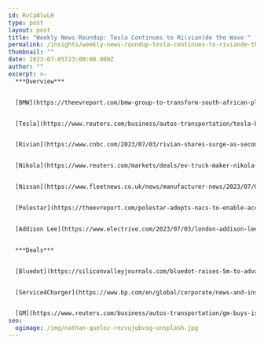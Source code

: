 ```yaml
---
id: RvCa8lwLH
type: post
layout: post
title: "Weekly News Roundup: Tesla Continues to Ri(vian)de the Wave "
permalink: /insights/weekly-news-roundup-tesla-continues-to-riviande-the-wave/
thumbnail: ""
date: 2023-07-05T23:00:00.000Z
author: ""
excerpt: >-
  ***Overview***


  [BMW](https://theevreport.com/bmw-group-to-transform-south-african-plant-rosslyn-into-electrification-hub) has announced it is planning to spend over €200m to transform its Rosslyn plant, in South Africa, into an EV production hub. This hub will help manufacture the next generation of BMW X3 as a plug-in hybrid, from 2024 onwards. Historically, this plant has played an important part in exporting BMW vehicles, as it exports to 14 African countries and many others worldwide. This transformation aligns with the company’s global iFACTORY initiative, which is geared towards being sustainable and transitioning towards the production of EVs.


  [Tesla](https://www.reuters.com/business/autos-transportation/tesla-beats-second-quarter-delivery-estimates-2023-07-02/) has reported very strong Q2 results, delivering a record 466,140 EVs, which beat market expectations, as analysts had pencilled in 445,000 EVs. The price cuts along with USA federal incentives helped Tesla achieve this remarkable figure. The price cuts were driven by the need to clear inventory but also maintain its market share in China. Tesla achieved both. To put this into context, there was a real concern that BYD would take some of Tesla’s market share however it appears that Mr Musk has again made the right strategic decisions. We do not expect Tesla to lose momentum, as USA policy tailwinds from the IRA incentives mean that Tesla will only continue to produce and deliver more EVs, as the Tesla models qualify for the full $7,500 IRA credit. Mr Musk stated in Q1, he is prioritising sales growth ahead of margin growth and profitability. When you factor in that the company opened its supercharger network to other OEMs and non-Tesla drivers, we expect Tesla will remain the market leader, for some time to come.


  [Rivian](https://www.cnbc.com/2023/07/03/rivian-shares-surge-as-second-quarter-ev-deliveries-top-estimates.html) reported strong Q2 results, as it delivered 12,640 BEVs (up 183% YoY), which beat analyst consensus of 11,000. The company produced 13,992 BEVs (up 218%YoY) which is a new record beating the previous best of 10,020 BEVs units, in Q4 2022. This is impressive when you factor in that in Q1 the company stated it was experiencing supply-chain disruptions and stiff market competition. It appears that Rivian’s decision to launch a new production line, in Q1 23, so it can focus on developing its own drive unit to lower costs and reduce dependency on suppliers has helped the company hit these figures. These strategic decisions make Rivian’s target of delivering 50,000 EVs this year, more achievable.


  [Nikola](https://www.reuters.com/markets/deals/ev-truck-maker-nikola-pull-plug-battery-supplier-romeo-2023-07-03/) has announced it will start liquidating Romeo Power’s assets, less than 12 months after acquiring Romeo. This is another setback for Nikola, as it has been besieged with problems ranging from high commodity costs to accessing capital. Bear in mind, that Romeo Power was one of the battery suppliers for Nikola’s electric trucks and there is no update, yet, on whether this will prolong the production of the electric trucks.


  [Nissan](https://www.fleetnews.co.uk/news/manufacturer-news/2023/07/03/nissan-launches-subscription-service-for-electric-cars) has launched a new EV subscription offering, called Nissan Subscription, which allows customers access to a new EV, ranging from 3-48 months, starting from a monthly fee of £599 (and upwards). The subscription will cover the cost of the vehicle, insurance for up to 5 drivers, road tax, servicing, and roadside assistance. This subscription will allow customers the flexibility to switch between Nissan models, such as the Nissan Leaf 39kWh Tekna and Nissan Ariya 87kWh Evolve. It will also simplify the approach to car ownership for customers. This is good news for EV adoption and (potentially) the secondary market.  


  [Polestar](https://theevreport.com/polestar-adopts-nacs-to-enable-access-to-tesla-supercharger-network-in-usa-and-canada) has signed an agreement with Tesla, which will allow all its North American customers access to Tesla’s Supercharger network. This follows other OEMs (e.g., Ford) who have signed the same agreement with Tesla, as it has over 12,000 charging points currently in operation. This will help ramp up EV adoption and help quell some concerns about range anxiety. Interestingly, from 2025 onwards, all newly sold Polestar EVs, in North America, will be automatically fitted with the NACS charging port. Collaborations such as this will help provide a clear roadmap for a more sustainable and connected future.


  [Addison Lee](https://www.electrive.com/2023/07/03/london-addison-lee-buys-green-tomato-cars/), London’s largest taxi & rental car company, is acquiring Green Tomato, a London-based ride service provider. This acquisition involves Addison Lee taking over a fleet of 500 EVs, which grows its overall fleet (EVs & non-EVs) to over 7,500 vehicles. This acquisition is significant, as it helps Addison Lee hit its target of having at least 1000 private hire EVs by 2023. The consortium of investors which bought Addison Lee from the Carlyle Group in 2020, has been prudently improving operations and strengthening its balance sheet. The (new) management has prioritised transitioning to EVs as a key goal, and to date, the experienced team have been hitting their targets. We expect Addison Lee to carry on aggressively transitioning its fleet to EVs.  


  ***Deals***


  [Bluedot](https://siliconvalleyjournals.com/bluedot-raises-5m-to-advance-ev-adoption-and-simplify-charging-experience/), a USA-based EV-charging single payment platform, has raised $5m, attracting investors such as Y Combinator, Leap Forward, Samsara Ventures, Operator Stack, and LACI Impact Fund. The capital will be used to build out its app and card which is aimed at both EV drivers and fleet charging management. The company aims to make charging payments easier and streamline expense management. Some of the advanced features it hopes to build out are route optimization and home charging reimbursement.


  [Service4Charger](https://www.bp.com/en/global/corporate/news-and-insights/press-releases/bp-invests-7-5-m-in-ev-charging-service-provider-service4charger-as-part-of-a-10-m-series-a-funding-round.html?TrucksFoT), a German-based EV charging systems provider, has raised €10m in a Series A funding round, led by bp ventures. The capital will be used to increase the company’s regional and global footprint alongside hiring more local operational staff.


  [GM](https://www.reuters.com/business/autos-transportation/gm-buys-israel-based-software-startup-detect-early-battery-defects-2023-06-30/?TrucksFoT) has acquired Algolion, an Israel-based software startup that helps detect problems in batteries, for an undisclosed amount. This strategic acquisition comes during a period of time when (USA) safety authorities have been urging OEMs to focus and better battery standards. This is a good strategic acquisition, as it fleshes out GMs battery value chain.
seo:
  ogimage: /img/nathan-queloz-rnzvujqbvsg-unsplash.jpg
---
```

